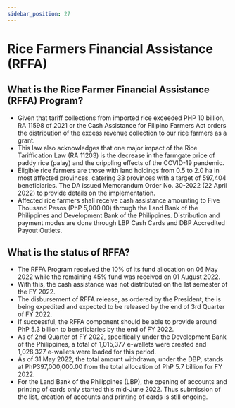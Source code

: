 ```yaml
---
sidebar_position: 27
---
```


# Rice Farmers Financial Assistance (RFFA)

## What is the Rice Farmer Financial Assistance (RFFA) Program?

- Given that tariff collections from imported rice exceeded PHP 10 billion, RA 11598 of 2021 or the Cash Assistance for Filipino Farmers Act orders the distribution of the excess revenue collection to our rice farmers as a grant.
- This law also acknowledges that one major impact of the Rice Tariffication Law (RA 11203) is the decrease in the farmgate price of paddy rice (palay) and the crippling effects of the COVID-19 pandemic.
- Eligible rice farmers are those with land holdings from 0.5 to 2.0 ha in most affected provinces, catering 33 provinces with a target of 597,404 beneficiaries. The DA issued Memorandum Order No. 30-2022 (22 April 2022) to provide details on the implementation.
- Affected rice farmers shall receive cash assistance amounting to Five Thousand Pesos (PhP 5,000.00) through the Land Bank of the Philippines and Development Bank of the Philippines. Distribution and payment modes are done through LBP Cash Cards and DBP Accredited Payout Outlets.

## What is the status of RFFA?

- The RFFA Program received the 10% of its fund allocation on 06 May 2022 while the remaining 45% fund was received on 01 August 2022.
- With this, the cash assistance was not distributed on the 1st semester of the FY 2022.
- The disbursement of RFFA release, as ordered by the President, the is being expedited and expected to be released by the end of 3rd Quarter of FY 2022.
- If successful, the RFFA component should be able to provide around PhP 5.3 billion to beneficiaries by the end of FY 2022.
- As of 2nd Quarter of FY 2022, specifically under the Development Bank of the Philippines, a total of 1,015,377 e-wallets were created and 1,028,327 e-wallets were loaded for this period.
- As of 31 May 2022, the total amount withdrawn, under the DBP, stands at PhP397,000,000.00 from the total allocation of PhP 5.7 billion for FY 2022.
- For the Land Bank of the Philippines (LBP), the opening of accounts and printing of cards only started this mid-June 2022. Thus submission of the list, creation of accounts and printing of cards is still ongoing.
